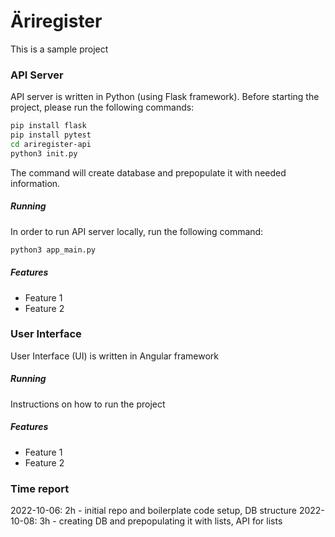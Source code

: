 # Äriregister
This is a sample project
### API Server
API server is written in Python (using Flask framework).
Before starting the project, please run the following commands:
```sh
pip install flask
pip install pytest
cd ariregister-api
python3 init.py
```
The command will create database and prepopulate it with needed information.
##### Running
In order to run API server locally, run the following command:
```sh
python3 app_main.py
```
##### Features
- Feature 1
- Feature 2

### User Interface
User Interface (UI) is written in Angular framework
##### Running
Instructions on how to run the project
##### Features
- Feature 1
- Feature 2

### Time report
2022-10-06: 2h - initial repo and boilerplate code setup, DB structure
2022-10-08: 3h - creating DB and prepopulating it with lists, API for lists